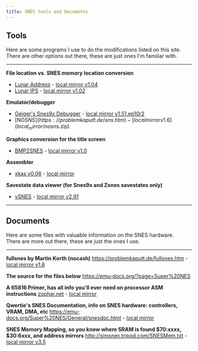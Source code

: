 ```yaml
---
title: SNES tools and Documents
---
```


## Tools
Here are some programs I use to do the modifications listed on this site.  
There are other options out there, these are just ones I'm familiar with.

---

**File location vs. SNES memory location conversion**
- [Lunar Address](https://fusoya.eludevisibility.org/la/index.html) - [local mirror v1.04](local_mirror/la104.zip)
- [Lunar IPS](https://fusoya.eludevisibility.org/lips/index.html) - [local mirror v1.02](local_mirror/lips102.zip)

**Emulator/debugger**
- [Geiger's Snes9x Debugger](http://geigercount.net/crypt/) - [local mirror v1.51.ep10r2](local_mirror/snes9x1.51.ep10r2.zip)
- [NO$SNS](https://problemkaputt.de/sns.htm) - [local mirror v1.6](local_mirror/no$sns.zip)

**Graphics conversion for the title screen**
- [BMP2SNES](https://www.romhacking.net/utilities/923/) - [local mirror v1.0](local_mirror/BMP2SNES.zip)

**Assembler**
- [xkas v0.06](https://www.romhacking.net/utilities/269/) - [local mirror](local_mirror/xkas_v06.zip)

**Savestate data viewer (for Snes9x and Zsnes savestates only)**
- [vSNES](https://www.romhacking.net/utilities/274/) - [local mirror v2.91](local_mirror/vSNES291_exec.zip)

---

## Documents
Here are some files with valuable information on the SNES hardware.  
There are more out there, these are just the ones I use.

---

**fullsnes by Martin Korth (nocash)**
<https://problemkaputt.de/fullsnes.htm> - [local mirror v1.6](local_mirror/fullsnes.htm)

**The source for the files below**
<https://emu-docs.org/?page=Super%20NES>

**A 65816 Primer, has all info you'll ever need on processor ASM instructions**
[zophar.net](https://www.zophar.net/fileuploads/2/10538ivwiu/65816info.txt) - [local mirror](local_mirror/65816info.txt)

**Qwertie's SNES Documentation, info on SNES hardware: controllers, VRAM, DMA, etc**
<https://emu-docs.org/Super%20NES/General/snesdoc.html> - [local mirror](local_mirror/quertie_snes.html)

**SNES Memory Mapping, so you know where SRAM is found $70:xxxx, $30:6xxx, and address mirrors**
<http://simsnex.tripod.com/SNESMem.txt> - [local mirror v3.5](local_mirror/SNESMem.txt)
